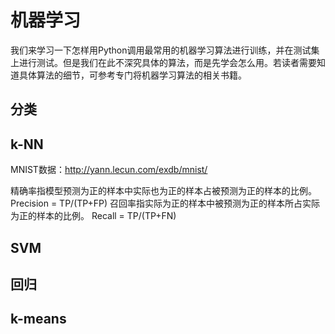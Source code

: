 # 机器学习

我们来学习一下怎样用Python调用最常用的机器学习算法进行训练，并在测试集上进行测试。但是我们在此不深究具体的算法，而是先学会怎么用。若读者需要知道具体算法的细节，可参考专门将机器学习算法的相关书籍。

## 分类

## k-NN
MNIST数据：http://yann.lecun.com/exdb/mnist/

精确率指模型预测为正的样本中实际也为正的样本占被预测为正的样本的比例。
Precision = TP/(TP+FP)
召回率指实际为正的样本中被预测为正的样本所占实际为正的样本的比例。
Recall = TP/(TP+FN)


## SVM


## 回归


## k-means
